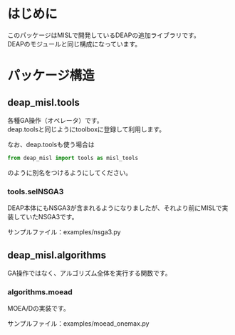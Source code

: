 # はじめに

このパッケージはMISLで開発しているDEAPの追加ライブラリです。  
DEAPのモジュールと同じ構成になっています。

# パッケージ構造

## deap_misl.tools

各種GA操作（オペレータ）です。  
deap.toolsと同じようにtoolboxに登録して利用します。

なお、deap.toolsも使う場合は

```py
from deap_misl import tools as misl_tools
```

のように別名をつけるようにしてください。

### tools.selNSGA3

DEAP本体にもNSGA3が含まれるようになりましたが、それより前にMISLで実装していたNSGA3です。

サンプルファイル：examples/nsga3.py

## deap_misl.algorithms

GA操作ではなく、アルゴリズム全体を実行する関数です。

### algorithms.moead

MOEA/Dの実装です。

サンプルファイル：examples/moead_onemax.py


